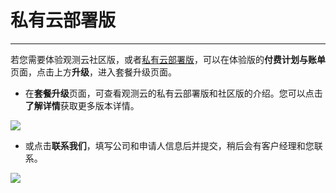 # 私有云部署版
---

若您需要体验观测云社区版，或者[私有云部署版](../deployment/deployment-description.md#_4)，可以在体验版的**付费计划与账单**页面，点击上方**升级**，进入套餐升级页面。

- 在**套餐升级**页面，可查看观测云的私有云部署版和社区版的介绍。您可以点击**了解详情**获取更多版本详情。

![](img/10.account_3.png)

- 或点击**联系我们**，填写公司和申请人信息后并提交，稍后会有客户经理和您联系。

![](img/10.account_4.png)





